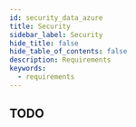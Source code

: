 ```yaml
---
id: security_data_azure
title: Security
sidebar_label: Security
hide_title: false
hide_table_of_contents: false
description: Requirements
keywords:
  - requirements
---
```


## TODO
